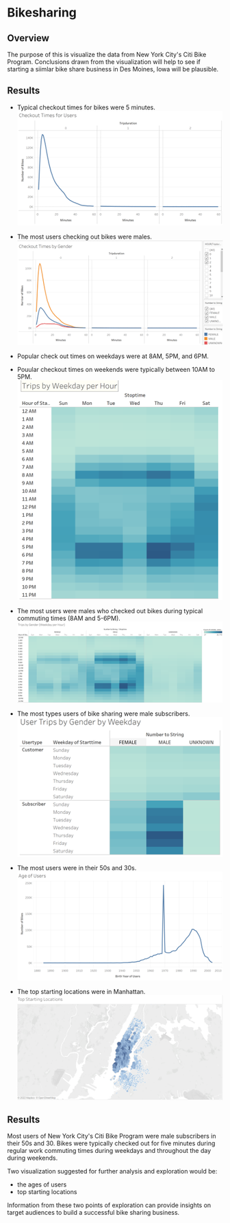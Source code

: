 # Bikesharing

## Overview
The purpose of this is visualize the data from New York City's Citi Bike Program. Conclusions drawn from the visualization will help to see if starting a siimlar bike share business in Des Moines, Iowa will be plausible.

## Results
- Typical checkout times for bikes were 5 minutes.
![](https://github.com/jlynw/bikesharing/blob/main/Images/checkouttimesforusers.PNG)

- The most users checking out bikes were males.
![](https://github.com/jlynw/bikesharing/blob/main/Images/checkouttimesbygender.PNG)

- Popular check out times on weekdays were at 8AM, 5PM, and 6PM.
- Pouular checkout times on weekends were typically between 10AM to 5PM.
![](https://github.com/jlynw/bikesharing/blob/main/Images/tripsbyweekdayperhour.PNG)

- The most users were males who checked out bikes during typical commuting times (8AM and 5-6PM).
![](https://github.com/jlynw/bikesharing/blob/main/Images/tripsbygender.png)

- The most types users of bike sharing were male subscribers.
![](https://github.com/jlynw/bikesharing/blob/main/Images/usertripsbygender.PNG)

- The most users were in their 50s and 30s.
![](https://github.com/jlynw/bikesharing/blob/main/Images/ageofusers.PNG)

- The top starting locations were in Manhattan. 
![](https://github.com/jlynw/bikesharing/blob/main/Images/topstartinglocations.PNG)

## Results
Most users of New York City's Citi Bike Program were male subscribers in their 50s and 30. Bikes were typically checked out for five minutes during regular work commuting times during weekdays and throughout the day during weekends. 

Two visualization suggested for further analysis and exploration would be:
- the ages of users
- top starting locations

Information from these two points of exploration can provide insights on target audiences to build a successful bike sharing business.
